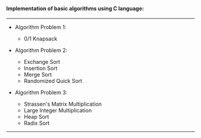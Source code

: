 #### Implementation of basic algorithms using C language:

----------------------------------------------------------------

* Algorithm Problem 1:
    * 0/1 Knapsack

* Algorithm Problem 2:
	* Exchange Sort
	* Insertion Sort
	* Merge Sort
	* Randomized Quick Sort

* Algorithm Problem 3:
	* Strassen's Matrix Multiplication
	* Large Integer Multiplication
	* Heap Sort
	* Radix Sort

----------------------------------------------------------------

